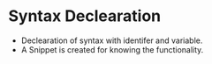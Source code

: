 #  Syntax Declearation 
- Declearation of syntax with identifer and variable.
- A Snippet is created for knowing the functionality. 